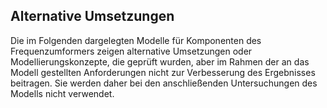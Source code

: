 ## Alternative Umsetzungen
Die im Folgenden dargelegten Modelle für Komponenten des Frequenzumformers zeigen alternative Umsetzungen oder Modellierungskonzepte, die geprüft wurden, aber im Rahmen der an das Modell gestellten Anforderungen nicht zur Verbesserung des Ergebnisses beitragen. Sie werden daher bei den anschließenden Untersuchungen des Modells nicht verwendet. 